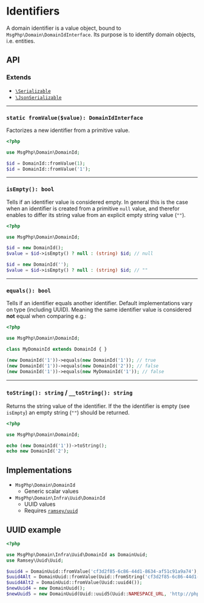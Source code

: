 # Identifiers

A domain identifier is a value object, bound to `MsgPhp\Domain\DomainIdInterface`. Its purpose is to identify domain
objects, i.e. entities.

## API

### Extends

- [`\Serializable`](https://secure.php.net/manual/en/class.serializable.php)
- [`\JsonSerializable`](https://secure.php.net/manual/en/class.jsonserializable.php)

---

### `static fromValue($value): DomainIdInterface`

Factorizes a new identifier from a primitive value.

```php
<?php

use MsgPhp\Domain\DomainId;

$id = DomainId::fromValue(1);
$id = DomainId::fromValue('1');
```

---

### `isEmpty(): bool`

Tells if an identifier value is considered empty. In general this is the case when an identifier is created from a
primitive `null` value, and therefor enables to differ its string value from an explicit empty string value (`""`).

```php
<?php

use MsgPhp\Domain\DomainId;

$id = new DomainId();
$value = $id->isEmpty() ? null : (string) $id; // null

$id = new DomainId('');
$value = $id->isEmpty() ? null : (string) $id; // ""
```

---

### `equals(): bool`

Tells if an identifier equals another identifier. Default implementations vary on type (including UUID). Meaning the
same identifier value is considered **not** equal when comparing e.g.:

```php
<?php

use MsgPhp\Domain\DomainId;

class MyDomainId extends DomainId { }

(new DomainId('1'))->equals(new DomainId('1')); // true
(new DomainId('1'))->equals(new DomainId('2')); // false
(new DomainId('1'))->equals(new MyDomainId('1')); // false
```

---

### `toString(): string` / `__toString(): string`

Returns the string value of the identifier. If the the identifier is empty (see `isEmpty`) an empty string (`""`) 
should be returned.

```php
<?php

use MsgPhp\Domain\DomainId;

echo (new DomainId('1'))->toString();
echo new DomainId('2');
```

## Implementations

- `MsgPhp\Domain\DomainId`
    - Generic scalar values
- `MsgPhp\Domain\Infra\Uuid\DomainId`
    - UUID values
    - Requires [`ramsey/uuid`](https://packagist.org/packages/ramsey/uuid)

## UUID example

```php
<?php

use MsgPhp\Domain\Infra\Uuid\DomainId as DomainUuid;
use Ramsey\Uuid\Uuid;

$uuid4 = DomainUuid::fromValue('cf3d2f85-6c86-44d1-8634-af51c91a9a74');
$uuid4Alt = DomainUuid::fromValue(Uuid::fromString('cf3d2f85-6c86-44d1-8634-af51c91a9a74'));
$uuid4Alt2 = DomainUuid::fromValue(Uuid::uuid4());
$newUuid4 = new DomainUuid();
$newUuid5 = new DomainUuid(Uuid::uuid5(Uuid::NAMESPACE_URL, 'http://php.net/'));
```
